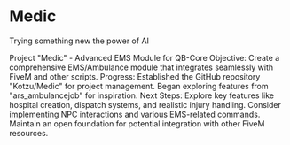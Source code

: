 # Medic
Trying something new the power of AI

Project "Medic" - Advanced EMS Module for QB-Core
Objective: Create a comprehensive EMS/Ambulance module that integrates seamlessly with FiveM and other scripts.
Progress:
Established the GitHub repository "Kotzu/Medic" for project management.
Began exploring features from "ars_ambulancejob" for inspiration.
Next Steps:
Explore key features like hospital creation, dispatch systems, and realistic injury handling.
Consider implementing NPC interactions and various EMS-related commands.
Maintain an open foundation for potential integration with other FiveM resources.
